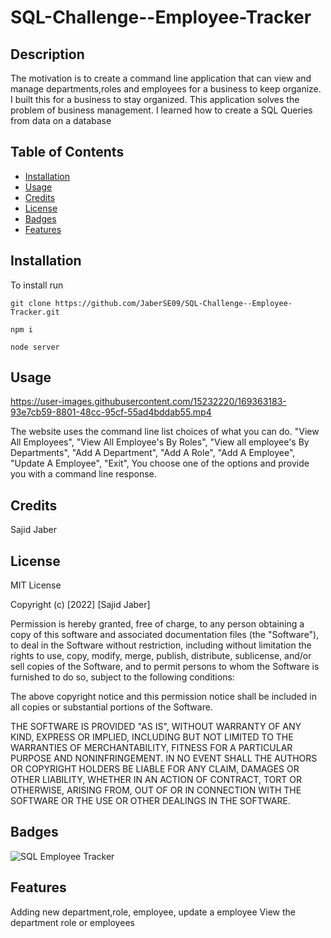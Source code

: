 # SQL-Challenge--Employee-Tracker

## Description

The motivation is to create a command line application that can view and manage departments,roles and employees for a business to keep organize. I built this for a business to stay organized. This application solves the problem of business management. I learned how to create a SQL Queries from data on a database

## Table of Contents

- [Installation](#installation)
- [Usage](#usage)
- [Credits](#credits)
- [License](#license)
- [Badges](#badges)
- [Features](#features)

## Installation

To install run

```text
git clone https://github.com/JaberSE09/SQL-Challenge--Employee-Tracker.git
```

```text
npm i
```

```text
node server
```

## Usage

https://user-images.githubusercontent.com/15232220/169363183-93e7cb59-8801-48cc-95cf-55ad4bddab55.mp4

The website uses the command line list choices of what you can do.
            "View All Employees",
            "View All Employee's By Roles",
            "View all employee's By Departments",
            "Add A Department",
            "Add A Role",
            "Add A Employee",
            "Update A Employee",
            "Exit",
You choose one of the options and provide you with a command line response.

## Credits

Sajid Jaber

## License

MIT License

Copyright (c) [2022] [Sajid Jaber]

Permission is hereby granted, free of charge, to any person obtaining a copy
of this software and associated documentation files (the "Software"), to deal
in the Software without restriction, including without limitation the rights
to use, copy, modify, merge, publish, distribute, sublicense, and/or sell
copies of the Software, and to permit persons to whom the Software is
furnished to do so, subject to the following conditions:

The above copyright notice and this permission notice shall be included in all
copies or substantial portions of the Software.

THE SOFTWARE IS PROVIDED "AS IS", WITHOUT WARRANTY OF ANY KIND, EXPRESS OR
IMPLIED, INCLUDING BUT NOT LIMITED TO THE WARRANTIES OF MERCHANTABILITY,
FITNESS FOR A PARTICULAR PURPOSE AND NONINFRINGEMENT. IN NO EVENT SHALL THE
AUTHORS OR COPYRIGHT HOLDERS BE LIABLE FOR ANY CLAIM, DAMAGES OR OTHER
LIABILITY, WHETHER IN AN ACTION OF CONTRACT, TORT OR OTHERWISE, ARISING FROM,
OUT OF OR IN CONNECTION WITH THE SOFTWARE OR THE USE OR OTHER DEALINGS IN THE
SOFTWARE.

## Badges

![SQL Employee Tracker](https://img.shields.io/badge/SQL-Employee--Tracker-blue)

## Features

Adding new department,role, employee, update a employee
View the department role or employees
